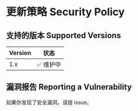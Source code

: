 # 更新策略 Security Policy

## 支持的版本 Supported Versions

| Version | 状态      |
| ------- | --------- |
| 1.x     | ✅ 维护中 |

## 漏洞报告 Reporting a Vulnerability

如果你发现了安全漏洞，请提 issue。
